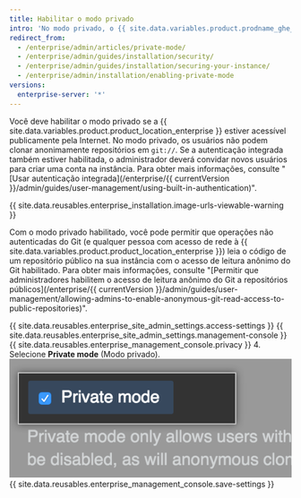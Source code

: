```yaml
---
title: Habilitar o modo privado
intro: 'No modo privado, o {{ site.data.variables.product.prodname_ghe_server }} exige que todos os usuários façam login para acessar a instalação.'
redirect_from:
  - /enterprise/admin/articles/private-mode/
  - /enterprise/admin/guides/installation/security/
  - /enterprise/admin/guides/installation/securing-your-instance/
  - /enterprise/admin/installation/enabling-private-mode
versions:
  enterprise-server: '*'
---
```


Você deve habilitar o modo privado se a {{ site.data.variables.product.product_location_enterprise }} estiver acessível publicamente pela Internet. No modo privado, os usuários não podem clonar anonimamente repositórios em `git://`. Se a autenticação integrada também estiver habilitada, o administrador deverá convidar novos usuários para criar uma conta na instância. Para obter mais informações, consulte "[Usar autenticação integrada](/enterprise/{{ currentVersion }}/admin/guides/user-management/using-built-in-authentication)".

{{ site.data.reusables.enterprise_installation.image-urls-viewable-warning }}

Com o modo privado habilitado, você pode permitir que operações não autenticadas do Git (e qualquer pessoa com acesso de rede à {{ site.data.variables.product.product_location_enterprise }}) leia o código de um repositório público na sua instância com o acesso de leitura anônimo do Git habilitado. Para obter mais informações, consulte "[Permitir que administradores habilitem o acesso de leitura anônimo do Git a repositórios públicos](/enterprise/{{ currentVersion }}/admin/guides/user-management/allowing-admins-to-enable-anonymous-git-read-access-to-public-repositories)".

{{ site.data.reusables.enterprise_site_admin_settings.access-settings }}
{{ site.data.reusables.enterprise_site_admin_settings.management-console }}
{{ site.data.reusables.enterprise_management_console.privacy }}
4. Selecione **Private mode** (Modo privado). ![Caixa de seleção para habilitar o modo privado](/assets/images/enterprise/management-console/private-mode-checkbox.png)
{{ site.data.reusables.enterprise_management_console.save-settings }}
